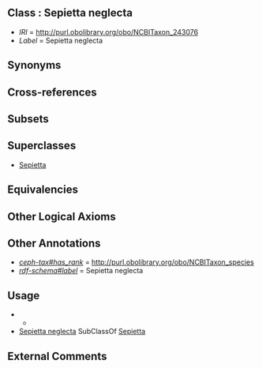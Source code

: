 
## Class : Sepietta neglecta

 * *IRI* = http://purl.obolibrary.org/obo/NCBITaxon_243076
 * *Label* = Sepietta neglecta

## Synonyms


## Cross-references


## Subsets


## Superclasses

 * [Sepietta](../../NCBITaxon/34/NCBITaxon_34534.md)

## Equivalencies


## Other Logical Axioms


## Other Annotations

 * *[ceph-tax#has_rank](../../ceph-tax#has/nk/ceph-tax#has_rank.md)* = http://purl.obolibrary.org/obo/NCBITaxon_species
 * *[rdf-schema#label](../../el/rdf-schema#label.md)* = Sepietta neglecta

## Usage

 * -
 * [Sepietta neglecta](../../NCBITaxon/76/NCBITaxon_243076.md) SubClassOf [Sepietta](../../NCBITaxon/34/NCBITaxon_34534.md)

## External Comments

